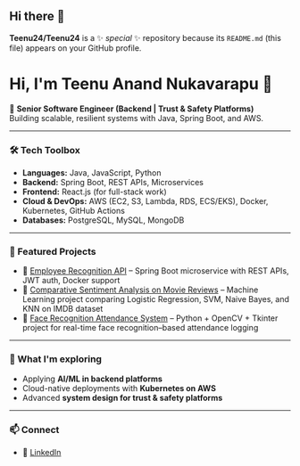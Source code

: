 ## Hi there 👋

**Teenu24/Teenu24** is a ✨ _special_ ✨ repository because its `README.md` (this file) appears on your GitHub profile.

# Hi, I'm Teenu Anand Nukavarapu 👋  

🚀 **Senior Software Engineer (Backend | Trust & Safety Platforms)**  
Building scalable, resilient systems with Java, Spring Boot, and AWS.  

---

### 🛠️ Tech Toolbox
- **Languages:** Java, JavaScript, Python  
- **Backend:** Spring Boot, REST APIs, Microservices  
- **Frontend:** React.js (for full-stack work)  
- **Cloud & DevOps:** AWS (EC2, S3, Lambda, RDS, ECS/EKS), Docker, Kubernetes, GitHub Actions  
- **Databases:** PostgreSQL, MySQL, MongoDB  

---

### 📌 Featured Projects
- 🔗 [Employee Recognition API](https://github.com/Teenu24/employee-recognition-api) – Spring Boot microservice with REST APIs, JWT auth, Docker support  
- 🔗 [Comparative Sentiment Analysis on Movie Reviews](https://github.com/Teenu24/Comparative-Sentimental-Analysis-On-Movie-Reviews-Using-Machine-Learning-Algorithms) – Machine Learning project comparing Logistic Regression, SVM, Naive Bayes, and KNN on IMDB dataset  
- 🔗 [Face Recognition Attendance System](https://github.com/Teenu24/Face-recognition--based-attendance) – Python + OpenCV + Tkinter project for real-time face recognition–based attendance logging  

---

### 🌱 What I'm exploring
- Applying **AI/ML in backend platforms**  
- Cloud-native deployments with **Kubernetes on AWS**  
- Advanced **system design for trust & safety platforms**

---

### 📫 Connect 
- 💼 [LinkedIn](https://www.linkedin.com/in/anandnukavarapu/)  
